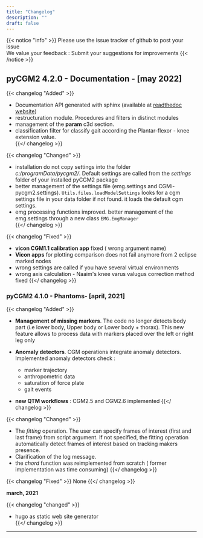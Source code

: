 ```yaml
---
title: "Changelog"
description: ""
draft: false
---
```


{{< notice "info" >}}
Please use the issue tracker of github to post your issue </br>
We value your feedback : Submit your suggestions for improvements
{{< /notice >}}


## pyCGM2 4.2.0 - Documentation - [may 2022]

{{< changelog "Added" >}}

* Documentation API generated with sphinx (available at [readthedoc website](https://pycgm2.readthedocs.io/en/version4.2.0/))
* restructuration module. Procedures and filters  in distinct modules
* management of the **param** c3d section.
* classification filter for classify gait according the Plantar-flexor - knee extension value.     
{{</ changelog >}}

{{< changelog "Changed" >}}

  * installation  do not copy  settings into the folder *c:/programData/pycgm2/*. Default settings are called from the *settings* folder of your installed pyCGM2 package     
  * better management of the settings file (emg.settings and CGMi-pycgm2.settings).  `Utils.files.loadModelSettings` looks for a cgm settings file in your data folder if not found. it loads the default cgm settings.  
  *  emg processing functions improved. better management of the emg.settings through a  new class `EMG.EmgManager`  
 {{</ changelog >}}

{{< changelog "Fixed" >}}

* **vicon CGM1.1 calibration  app** fixed ( wrong argument name)
* **Vicon apps** for plotting comparison does not fail anymore from 2 eclipse marked nodes
* wrong settings  are called if you have several virtual environments
* wrong axis calculation - Naaim's knee varus valugus correction method fixed
 {{</ changelog >}}



###  pyCGM2 4.1.0 - Phantoms- [april, 2021]



{{< changelog "Added" >}}
 * **Management of  missing markers**. The code no longer detects body part (i.e lower body, Upper body or Lower body + thorax). This new feature allows to process data with markers placed over the left or right leg only

* **Anomaly detectors**.  CGM operations integrate anomaly detectors.  Implemented anomaly detectors check :
     * marker trajectory
     * anthropometric data
     * saturation of force plate
     * gait events

* **new QTM workflows** : CGM2.5 and CGM2.6 implemented
{{</ changelog >}}


{{< changelog "Changed" >}}
  * The *fitting* operation.  The user can specify frames of interest (first and last frame) from script argument. If not specified, the fitting operation automatically detect frames of interest based on tracking makers presence.     
  * Clarification of the log message.
  * the *chord* function was reimplemented from scratch ( former implementation was time consuming)
{{</ changelog >}}

{{< changelog "Fixed" >}}
None
{{</ changelog >}}




**march, 2021**

{{< changelog "changed" >}}
* hugo as static web site generator  
{{</ changelog >}}

<hr>






<!-- ### Changelog label

{{< changelog "Added" >}}
{{</ changelog >}}

{{< changelog "Changed" >}}
{{</ changelog >}}

{{< changelog "Depricated" >}}
{{</ changelog >}}

{{< changelog "Removed" >}}
{{</ changelog >}}

{{< changelog "Fixed" >}}
{{</ changelog >}}

{{< changelog "Security" >}}
{{</ changelog >}}

{{< changelog "Unreleased" >}}
{{</ changelog >}} -->
